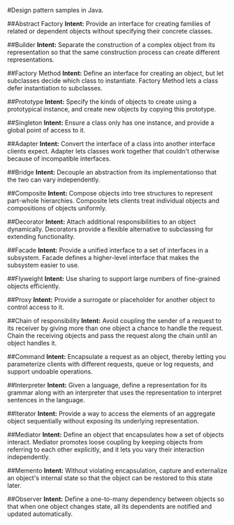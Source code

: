 
#Design pattern samples in Java.


##Abstract Factory
**Intent:** Provide an interface for creating families of related or dependent objects without specifying their concrete classes.


##Builder
**Intent:** Separate the construction of a complex object from its representation so that the same construction process can create different representations.


##Factory Method
**Intent:** Define an interface for creating an object, but let subclasses decide which class to instantiate. Factory Method lets a class defer instantiation to subclasses.

##Prototype
**Intent:** Specify the kinds of objects to create using a prototypical instance, and create new objects by copying this prototype.

##Singleton
**Intent:** Ensure a class only has one instance, and provide a global point of access to it.

##Adapter
**Intent:** Convert the interface of a class into another interface clients expect. Adapter lets classes work together that couldn't otherwise because of incompatible interfaces.

##Bridge
**Intent:** Decouple an abstraction from its implementationso that the two can vary independently.

##Composite
**Intent:** Compose objects into tree structures to represent part-whole hierarchies. Composite lets clients treat individual objects and compositions of objects uniformly.

##Decorator
**Intent:** Attach additional responsibilities to an object dynamically. Decorators provide a flexible alternative to subclassing for extending functionality.

##Facade
**Intent:** Provide a unified interface to a set of interfaces in a subsystem. Facade defines a higher-level interface that makes the subsystem easier to use.

##Flyweight
**Intent:** Use sharing to support large numbers of fine-grained objects efficiently.

##Proxy
**Intent:** Provide a surrogate or placeholder for another object to control access to it.

##Chain of responsibility
**Intent:** Avoid coupling the sender of a request to its receiver by giving more than one object a chance to handle the request. Chain the receiving objects and pass the request along the chain until an object handles it.

##Command
**Intent:** Encapsulate a request as an object, thereby letting you parameterize clients with different requests, queue or log requests, and support undoable operations.

##Interpreter
**Intent:** Given a language, define a representation for its grammar along with an interpreter that uses the representation to interpret sentences in the language.

##Iterator
**Intent:** Provide a way to access the elements of an aggregate object sequentially without exposing its underlying representation.

##Mediator
**Intent:** Define an object that encapsulates how a set of objects interact. Mediator promotes loose coupling by keeping objects from referring to each other explicitly, and it lets you vary their interaction independently.

##Memento
**Intent:** Without violating encapsulation, capture and externalize an object's internal state so that the object can be restored to this state later.

##Observer
**Intent:** Define a one-to-many dependency between objects so that when one object changes state, all its dependents are notified and updated automatically.
